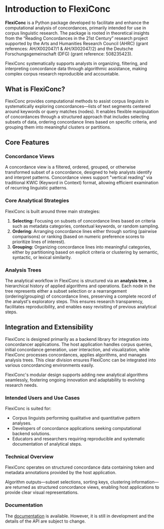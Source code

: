 # Introduction to FlexiConc

**FlexiConc** is a Python package developed to facilitate and enhance the computational analysis of concordances, primarily intended for use in corpus linguistic research. The package is rooted in theoretical insights from the “Reading Concordances in the 21st Century” research project supported by the Arts and Humanities Research Council (AHRC) (grant references: AH/X002047/1 & AH/X002047/2) and the Deutsche Forschungsgemeinschaft (DFG) (grant reference: 508235423).

FlexiConc systematically supports analysts in organizing, filtering, and interpreting concordance data through algorithmic assistance, making complex corpus research reproducible and accountable.

## What is FlexiConc?

FlexiConc provides computational methods to assist corpus linguists in systematically exploring concordances—lists of text segments centered around keywords or query matches (nodes). It enables flexible manipulation of concordances through a structured approach that includes selecting subsets of data, ordering concordance lines based on specific criteria, and grouping them into meaningful clusters or partitions.

## Core Features

### Concordance Views

A concordance view is a filtered, ordered, grouped, or otherwise transformed subset of a concordance, designed to help analysts identify and interpret patterns. Concordance views support "vertical reading" via traditional KWIC (Keyword in Context) format, allowing efficient examination of recurring linguistic patterns.

### Core Analytical Strategies
FlexiConc is built around three main strategies:

1. **Selecting:** Focusing on subsets of concordance lines based on criteria such as metadata categories, contextual keywords, or random sampling.
2. **Ordering:** Arranging concordance lines either through sorting (pairwise comparisons) or ranking (based on numeric preference scores to prioritize lines of interest).
3. **Grouping:** Organizing concordance lines into meaningful categories, either by partitioning based on explicit criteria or clustering by semantic, syntactic, or lexical similarity.

### Analysis Trees
The analytical workflow in FlexiConc is structured via an **analysis tree**, a hierarchical history of applied algorithms and operations. Each node in the tree represents either a subset selection or a rearrangement (ordering/grouping) of concordance lines, preserving a complete record of the analyst's exploratory steps. This ensures research transparency, facilitates reproducibility, and enables easy revisiting of previous analytical steps.

## Integration and Extensibility

FlexiConc is designed primarily as a backend library for integration into concordancer applications. The host application handles corpus queries, initial concordance generation, user interaction, and visualization, while FlexiConc processes concordances, applies algorithms, and manages analysis trees. This clear division ensures FlexiConc can be integrated into various concordancing environments easily.

FlexiConc's modular design supports adding new analytical algorithms seamlessly, fostering ongoing innovation and adaptability to evolving research needs.

### Intended Users and Use Cases
FlexiConc is suited for:

- Corpus linguists performing qualitative and quantitative pattern analyses.
- Developers of concordance applications seeking computational backend solutions.
- Educators and researchers requiring reproducible and systematic documentation of analytical steps.

### Technical Overview
FlexiConc operates on structured concordance data containing token and metadata annotations provided by the host application.

Algorithm outputs—subset selections, sorting keys, clustering information—are returned as structured concordance views, enabling host applications to provide clear visual representations.

### Documentation

The [documentation](https://fau-klue.github.io/flexiconc-docs/) is available. However, it is still in development and the details of the API are subject to change.